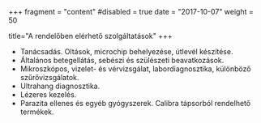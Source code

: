 +++
fragment = "content"
#disabled = true
date = "2017-10-07"
weight = 50

title="A rendelőben elérhető szolgáltatások"
+++

* Tanácsadás. Oltások, microchip behelyezése, útlevél készítése. 
* Általános betegellátás, sebészi és szülészeti beavatkozások. 
* Mikroszkópos, vizelet- és vérvizsgálat, labordiagnosztika, különböző szűrővizsgálatok. 
* Ultrahang diagnosztika.
* Lézeres kezelés.
* Parazita ellenes és egyéb gyógyszerek. Calibra tápsorból rendelhető termékek. 

<!-- <div style="text-align:center"> -->
<!--   <img src="images/rendelo.jpg" width="50%" align="center" /> -->
<!-- </div> -->

